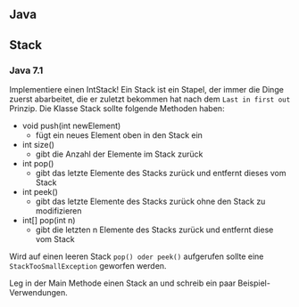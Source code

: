 ## Java

## Stack

### Java 7.1

Implementiere einen IntStack! Ein Stack ist ein Stapel, der immer die Dinge zuerst abarbeitet, die er zuletzt bekommen hat nach dem `Last in first out` Prinzip.
Die Klasse Stack sollte folgende Methoden haben: 
* void push(int newElement) 
    * fügt ein neues Element oben in den Stack ein
* int size()
    * gibt die Anzahl der Elemente im Stack  zurück
* int pop()
    * gibt das letzte Elemente des Stacks zurück und entfernt dieses vom Stack
* int peek()
    * gibt das letzte Elemente des Stacks zurück ohne den Stack zu modifizieren
* int[] pop(int n)
    * gibt die letzten n Elemente des Stacks zurück und entfernt diese vom Stack 
    
Wird auf einen leeren Stack `pop() oder peek()` aufgerufen sollte eine `StackTooSmallException` geworfen werden. 

Leg in der Main Methode einen Stack an und schreib ein paar Beispiel-Verwendungen.  